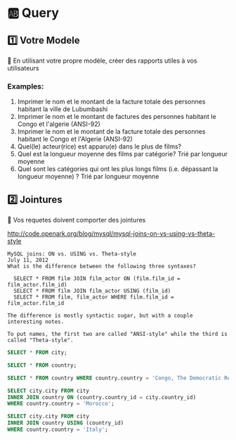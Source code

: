 # :ab: Query

## :one: Votre Modele

:pushpin: En utilisant votre propre modèle, créer des rapports utiles à vos utilisateurs 

### Examples:

1. Imprimer le nom et le montant de la facture totale des personnes habitant la ville de Lubumbashi
2. Imprimer le nom et le montant de factures des personnes habitant le Congo et l'algerie (ANSI-92)
3. Imprimer le nom et le montant de la facture totale des personnes habitant le Congo et l'Algerie (ANSI-92)
4. Quel(le) acteur(rice) est apparu(e) dans le plus de films?
5. Quel est la longueur moyenne des films par catégorie? Trié par longueur moyenne
6. Quel sont les catégories qui ont les plus longs films (i.e. dépassant la longueur moyenne) ? Trié par longueur moyenne

## :two: Jointures

:pushpin: Vos requetes doivent comporter des jointures

http://code.openark.org/blog/mysql/mysql-joins-on-vs-using-vs-theta-style

```
MySQL joins: ON vs. USING vs. Theta-style
July 11, 2012
What is the difference between the following three syntaxes?

  SELECT * FROM film JOIN film_actor ON (film.film_id = film_actor.film_id)
  SELECT * FROM film JOIN film_actor USING (film_id)
  SELECT * FROM film, film_actor WHERE film.film_id = film_actor.film_id

The difference is mostly syntactic sugar, but with a couple interesting notes.

To put names, the first two are called "ANSI-style" while the third is called "Theta-style".
```


```sql
SELECT * FROM city;

SELECT * FROM country;

SELECT * FROM country WHERE country.country = 'Congo, The Democratic Republic of the';

SELECT city.city FROM city
INNER JOIN country ON (country.country_id = city.country_id)
WHERE country.country = 'Morocco';

SELECT city.city FROM city
INNER JOIN country USING (country_id)
WHERE country.country = 'Italy';
```


